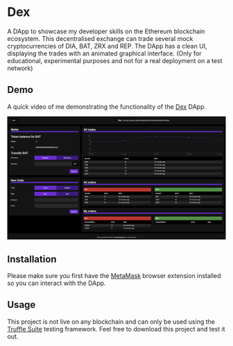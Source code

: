 # Dex

A DApp to showcase my developer skills on the Ethereum blockchain ecosystem. This decentralised exchange can trade several mock cryptocurrencies of DIA, BAT, ZRX and REP. The DApp has a clean UI, displaying the trades with an animated graphical interface. (Only for educational, experimental purposes and not for a real deployment on a test network)

## Demo

A quick video of me demonstrating the functionality of the [Dex](https://youtu.be/n52BEdF3LSc) DApp.

![Dex Cryptocurrencey Exchange](/client/public/dex.png 'Dex')

## Installation

Please make sure you first have the [MetaMask](https://metamask.io/) browser extension installed so you can interact with the DApp.

## Usage

This project is not live on any blockchain and can only be used using the [Truffle Suite](https://www.trufflesuite.com/) testing framework. Feel free to download this project and test it out.
